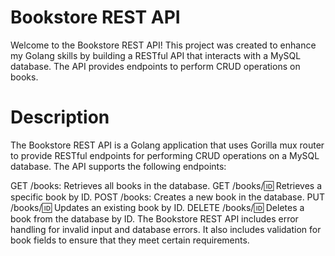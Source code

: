 # Bookstore REST API
Welcome to the Bookstore REST API! This project was created to enhance my Golang skills by building a RESTful API that interacts with a MySQL database. The API provides endpoints to perform CRUD operations on books.

# Description
The Bookstore REST API is a Golang application that uses Gorilla mux router to provide RESTful endpoints for performing CRUD operations on a MySQL database. The API supports the following endpoints:

GET /books: Retrieves all books in the database.
GET /books/:id: Retrieves a specific book by ID.
POST /books: Creates a new book in the database.
PUT /books/:id: Updates an existing book by ID.
DELETE /books/:id: Deletes a book from the database by ID.
The Bookstore REST API includes error handling for invalid input and database errors. It also includes validation for book fields to ensure that they meet certain requirements.
